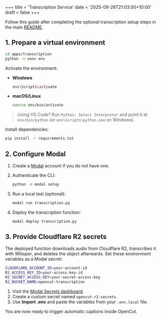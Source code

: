 +++
title = 'Transcription Service'
date = '2025-09-26T21:03:00+10:00'
draft = false
+++

Follow this guide after completing the optional transcription setup steps in the main [README](/docs/getting-started).

## 1. Prepare a virtual environment

```bash
cd apps/transcription
python -m venv env
```

Activate the environment:

- **Windows**
  ```bash
  env\Scripts\activate
  ```
- **macOS/Linux**
  ```bash
  source env/bin/activate
  ```

> Using VS Code? Run `Python: Select Interpreter` and point it at `env/bin/python` (or `env\Scripts\python.exe` on Windows).

Install dependencies:

```bash
pip install -r requirements.txt
```

## 2. Configure Modal

1. Create a [Modal](https://modal.com/) account if you do not have one.
2. Authenticate the CLI:

   ```bash
   python -m modal setup
   ```

3. Run a local test (optional):

   ```bash
   modal run transcription.py
   ```

4. Deploy the transcription function:

   ```bash
   modal deploy transcription.py
   ```

## 3. Provide Cloudflare R2 secrets

The deployed function downloads audio from Cloudflare R2, transcribes it with Whisper, and deletes the object afterwards. Set these environment variables as a Modal secret:

```bash
CLOUDFLARE_ACCOUNT_ID=your-account-id
R2_ACCESS_KEY_ID=your-access-key-id
R2_SECRET_ACCESS_KEY=your-secret-access-key
R2_BUCKET_NAME=opencut-transcription
```

1. Visit the [Modal Secrets dashboard](https://modal.com/secrets/mazewinther/main).
2. Create a custom secret named `opencut-r2-secrets`.
3. Use **Import .env** and paste the variables from your `.env.local` file.

You are now ready to trigger automatic captions inside OpenCut.
